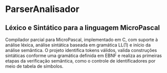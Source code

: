 # ParserAnalisador
## Léxico e Sintático para a linguagem MicroPascal

Compilador parcial para MicroPascal, implementado em C, com suporte à análise léxica, análise sintática baseada em gramática LL(1) e início da análise semântica. O projeto identifica tokens válidos, valida construções sintáticas conforme uma gramática definida em EBNF e realiza as primeiras etapas da verificação semântica, como o controle de identificadores por meio de tabela de símbolos.
